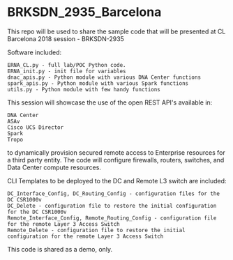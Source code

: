 # BRKSDN_2935_Barcelona
This repo will be used to share the sample code that will be presented at CL Barcelona 2018 session - BRKSDN-2935

Software included:

    ERNA_CL.py - full lab/POC Python code.
    ERNA_init.py - init file for variables
    dnac_apis.py - Python module with various DNA Center functions
    spark_apis.py - Python module with various Spark functions
    utils.py - Python module with few handy functions


This session will showcase the use of the open REST API's available in:

    DNA Center
    ASAv
    Cisco UCS Director
    Spark
    Tropo

to dynamically provision secured remote access to Enterprise resources for a third party entity. The code will configure firewalls, routers, switches, and Data Center compute resources.

CLI Templates to be deployed to the DC and Remote L3 switch are included:

    DC_Interface_Config, DC_Routing_Config - configuration files for the DC CSR1000v
    DC_Delete - configuration file to restore the initial configuration for the DC CSR1000v
    Remote_Interface_Config, Remote_Routing_Config - configuration file for the remote Layer 3 Access Switch
    Remote_Delete - configuration file to restore the initial configuration for the remote Layer 3 Access Switch

This code is shared as a demo, only.
